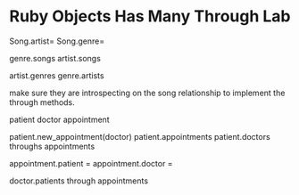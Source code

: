 
# Ruby Objects Has Many Through Lab

Song.artist=
Song.genre=

genre.songs
artist.songs

artist.genres
genre.artists

make sure they are introspecting on the song relationship to implement the through methods.

patient
doctor
appointment

patient.new_appointment(doctor)
patient.appointments
patient.doctors throughs appointments

appointment.patient =
appointment.doctor =

doctor.patients through appointments
